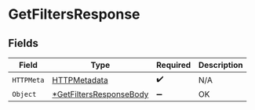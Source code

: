 # GetFiltersResponse


## Fields

| Field                                                  | Type                                                   | Required                                               | Description                                            |
| ------------------------------------------------------ | ------------------------------------------------------ | ------------------------------------------------------ | ------------------------------------------------------ |
| `HTTPMeta`                                             | [HTTPMetadata](./httpmetadata.md)                      | :heavy_check_mark:                                     | N/A                                                    |
| `Object`                                               | [*GetFiltersResponseBody](./getfiltersresponsebody.md) | :heavy_minus_sign:                                     | OK                                                     |